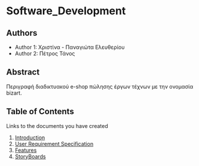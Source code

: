 # Software_Development

## Authors

- Author 1: Χριστίνα - Παναγιώτα Ελευθερίου
- Author 2: Πέτρος Τάνος

## Abstract

Περιγραφή διαδικτυακού e-shop πώλησης έργων τέχνων με την ονομασία bizart.

## Table of Contents

Links to the documents you have created

  1. [Introduction](https://github.com/elefthcn/Software_Development/blob/master/documentation/intro.md)
  2. [User Requirement Specification](https://github.com/elefthcn/Software_Development/blob/master/documentation/requirements.md)
  3. [Features](https://github.com/elefthcn/Software_Development/tree/master/requirements)
  4. [StoryBoards](https://github.com/elefthcn/Software_Development/blob/master/documentation/demo-storyboard.md)

